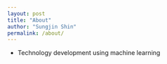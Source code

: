```yaml
---
layout: post
title: "About"
author: "Sungjin Shin"
permalink: /about/
---
```


- Technology development using machine learning


